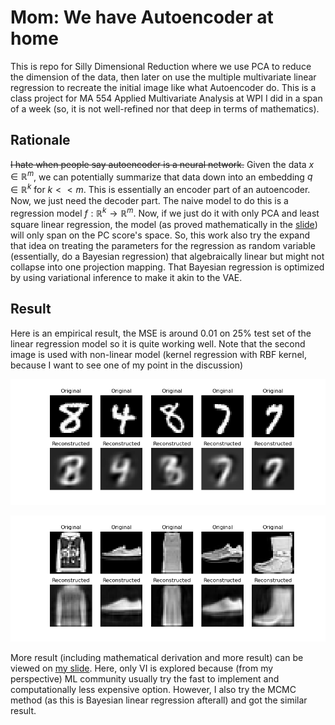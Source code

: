 # Mom: We have Autoencoder at home
This is repo for Silly Dimensional Reduction where we use PCA to reduce the dimension of the data, then later on use the multiple multivariate linear regression to recreate the initial image like what Autoencoder do. This is a class project for MA 554 Applied Multivariate Analysis at WPI I did in a span of a week (so, it is not well-refined nor that deep in terms of mathematics).

## Rationale

~~I hate when people say autoencoder is a neural network.~~ Given the data $x \in \mathbb{R}^{m}$, we can potentially summarize that data down into an embedding $q \in \mathbb{R}^{k}$ for $k << m$. This is essentially an encoder part of an autoencoder. Now, we just need the decoder part. The naive model to do this is a regression model $f:\mathbb{R}^{k} \rightarrow \mathbb{R}^m$. Now, if we just do it with only PCA and least square linear regression, the model (as proved mathematically in the [slide](/Autoencoder_Presentation.pdf)) will only span on the PC score's space. So, this work also try the expand that idea on treating the parameters for the regression as random variable (essentially, do a Bayesian regression) that algebraically linear but might not collapse into one projection mapping. That Bayesian regression is optimized by using variational inference to make it akin to the VAE. 

## Result

Here is an empirical result, the MSE is around 0.01 on 25% test set of the linear regression model so it is quite working well. Note that the second image is used with non-linear model (kernel regression with RBF kernel, because I want to see one of my point in the discussion)

![LinearModel](/result/linearencoder.png)

![KernelModel](/result/rbfkernelencoder.png)

More result (including mathematical derivation and more result) can be viewed on [my slide](/Autoencoder_Presentation.pdf). Here, only VI is explored because (from my perspective) ML community usually try the fast to implement and computationally less expensive option. However, I also try the MCMC method (as this is Bayesian linear regression afterall) and got the similar result.  
